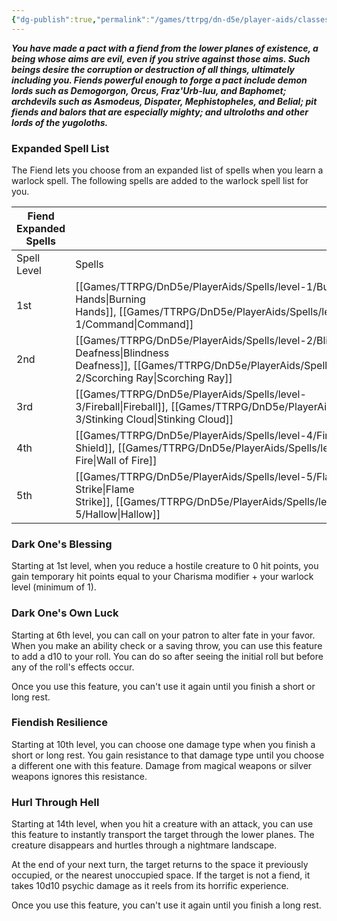 ```yaml
---
{"dg-publish":true,"permalink":"/games/ttrpg/dn-d5e/player-aids/classes/class-specialisations/warlock-subclass-fiend/","tags":["TTRPG/DND/5e"]}
---
```



**_You have made a pact with a fiend from the lower planes of existence, a being whose aims are evil, even if you strive against those aims. Such beings desire the corruption or destruction of all things, ultimately including you. Fiends powerful enough to forge a pact include demon lords such as Demogorgon, Orcus, Fraz'Urb-luu, and Baphomet; archdevils such as Asmodeus, Dispater, Mephistopheles, and Belial; pit fiends and balors that are especially mighty; and ultroloths and other lords of the yugoloths._**

### Expanded Spell List

The Fiend lets you choose from an expanded list of spells when you learn a warlock spell. The following spells are added to the warlock spell list for you.

|Fiend Expanded Spells|   |
|---|---|
|Spell Level|Spells|
|1st|[[Games/TTRPG/DnD5e/PlayerAids/Spells/level-1/Burning Hands\|Burning Hands]], [[Games/TTRPG/DnD5e/PlayerAids/Spells/level-1/Command\|Command]]|
|2nd|[[Games/TTRPG/DnD5e/PlayerAids/Spells/level-2/Blindness Deafness\|Blindness Deafness]], [[Games/TTRPG/DnD5e/PlayerAids/Spells/level-2/Scorching Ray\|Scorching Ray]]|
|3rd|[[Games/TTRPG/DnD5e/PlayerAids/Spells/level-3/Fireball\|Fireball]], [[Games/TTRPG/DnD5e/PlayerAids/Spells/level-3/Stinking Cloud\|Stinking Cloud]]|
|4th|[[Games/TTRPG/DnD5e/PlayerAids/Spells/level-4/Fire Shield\|Fire Shield]], [[Games/TTRPG/DnD5e/PlayerAids/Spells/level-4/Wall of Fire\|Wall of Fire]]|
|5th|[[Games/TTRPG/DnD5e/PlayerAids/Spells/level-5/Flame Strike\|Flame Strike]], [[Games/TTRPG/DnD5e/PlayerAids/Spells/level-5/Hallow\|Hallow]]|

### Dark One's Blessing

Starting at 1st level, when you reduce a hostile creature to 0 hit points, you gain temporary hit points equal to your Charisma modifier + your warlock level (minimum of 1).

### Dark One's Own Luck

Starting at 6th level, you can call on your patron to alter fate in your favor. When you make an ability check or a saving throw, you can use this feature to add a d10 to your roll. You can do so after seeing the initial roll but before any of the roll's effects occur.

Once you use this feature, you can't use it again until you finish a short or long rest.

### Fiendish Resilience

Starting at 10th level, you can choose one damage type when you finish a short or long rest. You gain resistance to that damage type until you choose a different one with this feature. Damage from magical weapons or silver weapons ignores this resistance.

### Hurl Through Hell

Starting at 14th level, when you hit a creature with an attack, you can use this feature to instantly transport the target through the lower planes. The creature disappears and hurtles through a nightmare landscape.

At the end of your next turn, the target returns to the space it previously occupied, or the nearest unoccupied space. If the target is not a fiend, it takes 10d10 psychic damage as it reels from its horrific experience.

Once you use this feature, you can't use it again until you finish a long rest.

